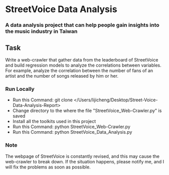 # StreetVoice Data Analysis

### A data analysis project that can help people gain insights into the music industry in Taiwan

## Task
Write a web-crawler that gather data from the leaderboard of StreetVoice and build regression models to analyze the correlations between variables.  
For example, analyze the correlation between the number of fans of an artist and the number of songs released by him or her.

### Run Locally
* Run this Command: git clone </Users/lijicheng/Desktop/Street-Voice-Data-Analysis-Report>
* Change directory to the where the file "StreetVoice_Web-Crawler.py" is saved
* Install all the toolkits used in this project
* Run this Command: python StreetVoice_Web-Crawler.py
* Run this Command: python StreetVoice_Data_Analysis.py

### Note
The webpage of StreetVoice is constantly revised, and this may cause the web-crawler to break down.
If the situation happens, please notify me, and I will fix the problems as soon as possible.

